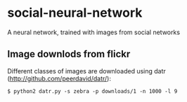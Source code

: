 # social-neural-network
A neural network, trained with images from social networks


## Image downlods from flickr
Different classes of images are downloaded using datr (http://github.com/peerdavid/datr/):
```
$ python2 datr.py -s zebra -p downloads/1 -n 1000 -l 9
```
